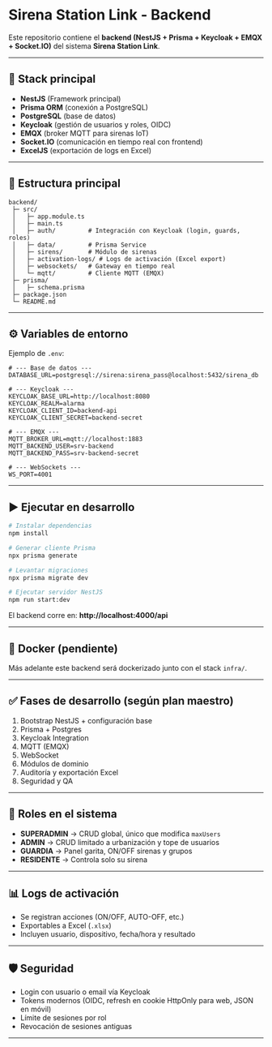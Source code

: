 # Sirena Station Link - Backend

Este repositorio contiene el **backend (NestJS + Prisma + Keycloak + EMQX + Socket.IO)** del sistema **Sirena Station Link**.

---

## 🚀 Stack principal
- **NestJS** (Framework principal)
- **Prisma ORM** (conexión a PostgreSQL)
- **PostgreSQL** (base de datos)
- **Keycloak** (gestión de usuarios y roles, OIDC)
- **EMQX** (broker MQTT para sirenas IoT)
- **Socket.IO** (comunicación en tiempo real con frontend)
- **ExcelJS** (exportación de logs en Excel)

---

## 📂 Estructura principal

```
backend/
 ├─ src/
 │   ├─ app.module.ts
 │   ├─ main.ts
 │   ├─ auth/         # Integración con Keycloak (login, guards, roles)
 │   ├─ data/         # Prisma Service
 │   ├─ sirens/       # Módulo de sirenas
 │   ├─ activation-logs/ # Logs de activación (Excel export)
 │   ├─ websockets/   # Gateway en tiempo real
 │   └─ mqtt/         # Cliente MQTT (EMQX)
 ├─ prisma/
 │   ├─ schema.prisma
 ├─ package.json
 └─ README.md
```

---

## ⚙️ Variables de entorno

Ejemplo de `.env`:

```dotenv
# --- Base de datos ---
DATABASE_URL=postgresql://sirena:sirena_pass@localhost:5432/sirena_db

# --- Keycloak ---
KEYCLOAK_BASE_URL=http://localhost:8080
KEYCLOAK_REALM=alarma
KEYCLOAK_CLIENT_ID=backend-api
KEYCLOAK_CLIENT_SECRET=backend-secret

# --- EMQX ---
MQTT_BROKER_URL=mqtt://localhost:1883
MQTT_BACKEND_USER=srv-backend
MQTT_BACKEND_PASS=srv-backend-secret

# --- WebSockets ---
WS_PORT=4001
```

---

## ▶️ Ejecutar en desarrollo

```bash
# Instalar dependencias
npm install

# Generar cliente Prisma
npx prisma generate

# Levantar migraciones
npx prisma migrate dev

# Ejecutar servidor NestJS
npm run start:dev
```

El backend corre en: **http://localhost:4000/api**

---

## 🐳 Docker (pendiente)

Más adelante este backend será dockerizado junto con el stack `infra/`.

---

## ✅ Fases de desarrollo (según plan maestro)

1. Bootstrap NestJS + configuración base
2. Prisma + Postgres
3. Keycloak Integration
4. MQTT (EMQX)
5. WebSocket
6. Módulos de dominio
7. Auditoría y exportación Excel
8. Seguridad y QA

---

## 👤 Roles en el sistema
- **SUPERADMIN** → CRUD global, único que modifica `maxUsers`
- **ADMIN** → CRUD limitado a urbanización y tope de usuarios
- **GUARDIA** → Panel garita, ON/OFF sirenas y grupos
- **RESIDENTE** → Controla solo su sirena

---

## 📊 Logs de activación
- Se registran acciones (ON/OFF, AUTO-OFF, etc.)
- Exportables a Excel (`.xlsx`)
- Incluyen usuario, dispositivo, fecha/hora y resultado

---

## 🛡️ Seguridad
- Login con usuario o email vía Keycloak
- Tokens modernos (OIDC, refresh en cookie HttpOnly para web, JSON en móvil)
- Límite de sesiones por rol
- Revocación de sesiones antiguas

---
